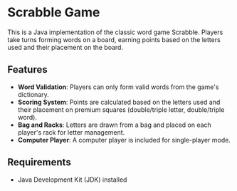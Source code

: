 # Scrabble Game

This is a Java implementation of the classic word game Scrabble. Players take turns forming words on a board, earning points based on the letters used and their placement on the board.

## Features

- **Word Validation**: Players can only form valid words from the game's dictionary.
- **Scoring System**: Points are calculated based on the letters used and their placement on premium squares (double/triple letter, double/triple word).
- **Bag and Racks**: Letters are drawn from a bag and placed on each player's rack for letter management.
- **Computer Player**: A computer player is included for single-player mode.

## Requirements

- Java Development Kit (JDK) installed
